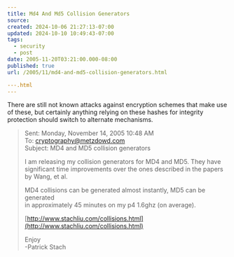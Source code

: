 ```yaml
---
title: Md4 And Md5 Collision Generators
source: 
created: 2024-10-06 21:27:13-07:00
updated: 2024-10-10 10:49:43-07:00
tags:
  - security
  - post
date: 2005-11-20T03:21:00.000-08:00
published: true
url: /2005/11/md4-and-md5-collision-generators.html

---.html
---
```



There are still not known attacks against encryption schemes that make use of these, but certainly anything relying on these hashes for integrity protection should switch to alternate mechanisms.  
  

>   
> Sent: Monday, November 14, 2005 10:48 AM  
> To: cryptography@metzdowd.com  
> Subject: MD4 and MD5 collision generators  
>   
> I am releasing my collision generators for MD4 and MD5. They have  
> significant time improvements over the ones described in the papers by Wang, et al.  
>   
> MD4 collisions can be generated almost instantly, MD5 can be generated  
> in approximately 45 minutes on my p4 1.6ghz (on average).  
>   
> [http://www.stachliu.com/collisions.html](http://www.stachliu.com/collisions.html)  
>   
> Enjoy  
> \-Patrick Stach